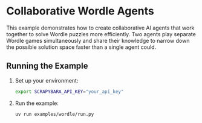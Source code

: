 # Collaborative Wordle Agents

This example demonstrates how to create collaborative AI agents that work together to solve Wordle puzzles more efficiently. Two agents play separate Wordle games simultaneously and share their knowledge to narrow down the possible solution space faster than a single agent could.

## Running the Example

1. Set up your environment:
   ```bash
   export SCRAPYBARA_API_KEY="your_api_key"
   ```

2. Run the example:
   ```bash
   uv run examples/wordle/run.py
   ```